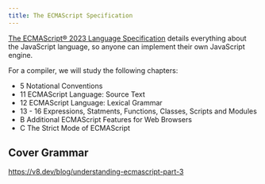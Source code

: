 ```yaml
---
title: The ECMAScript Specification
---
```


[The ECMAScript® 2023 Language Specification](https://tc39.es/ecma262/) details everything about the JavaScript language, so anyone can implement their own JavaScript engine.

For a compiler, we will study the following chapters:

* 5 Notational Conventions
* 11 ECMAScript Language: Source Text
* 12 ECMAScript Language: Lexical Grammar
* 13 - 16 Expressions, Statments, Functions, Classes, Scripts and Modules
* B Additional ECMAScript Features for Web Browsers
* C The Strict Mode of ECMAScript

## Cover Grammar
https://v8.dev/blog/understanding-ecmascript-part-3
